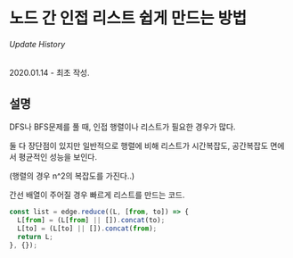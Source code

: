 # 노드 간 인접 리스트 쉽게 만드는 방법

###### Update History

2020.01.14 - 최초 작성.





## 설명

DFS나 BFS문제를 풀 때, 인접 행렬이나 리스트가 필요한 경우가 많다.

둘 다 장단점이 있지만 일반적으로 행렬에 비해 리스트가 시간복잡도, 공간복잡도 면에서 평균적인 성능을 보인다.

(행렬의 경우 n^2의 복잡도를 가진다..)



간선 배열이 주어질 경우 빠르게 리스트를 만드는 코드.

```javascript
const list = edge.reduce((L, [from, to]) => {
  L[from] = (L[from] || []).concat(to);
  L[to] = (L[to] || []).concat(from);
  return L;
}, {});
```